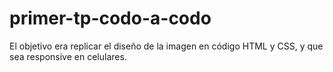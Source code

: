 # primer-tp-codo-a-codo
El objetivo era replicar el diseño de la imagen en código HTML y CSS, y que sea responsive en celulares.
